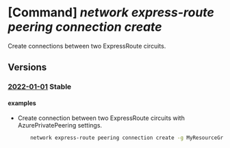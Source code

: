 # [Command] _network express-route peering connection create_

Create connections between two ExpressRoute circuits.

## Versions

### [2022-01-01](/Resources/mgmt-plane/L3N1YnNjcmlwdGlvbnMve30vcmVzb3VyY2Vncm91cHMve30vcHJvdmlkZXJzL21pY3Jvc29mdC5uZXR3b3JrL2V4cHJlc3Nyb3V0ZWNpcmN1aXRzL3t9L3BlZXJpbmdzL3t9L2Nvbm5lY3Rpb25zL3t9/2022-01-01.xml) **Stable**

<!-- mgmt-plane /subscriptions/{}/resourcegroups/{}/providers/microsoft.network/expressroutecircuits/{}/peerings/{}/connections/{} 2022-01-01 -->

#### examples

- Create connection between two ExpressRoute circuits with AzurePrivatePeering settings.
    ```bash
        network express-route peering connection create -g MyResourceGroup --circuit-name MyCircuit --peering-name AzurePrivatePeering -n myConnection --peer-circuit MyOtherCircuit --address-prefix 104.0.0.0/29
    ```
